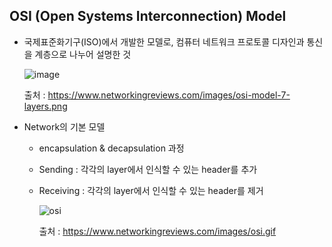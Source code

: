 ## OSI (Open Systems Interconnection) Model
- 국제표준화기구(ISO)에서 개발한 모델로, 컴퓨터 네트워크 프로토콜 디자인과 통신을 계층으로 나누어 설명한 것

  ![image](https://user-images.githubusercontent.com/46417892/147870935-7343cf1f-6539-453d-b8d9-2884c278d4f2.png)
  
  출처 : https://www.networkingreviews.com/images/osi-model-7-layers.png

- Network의 기본 모델
  - encapsulation & decapsulation 과정
  - Sending : 각각의 layer에서 인식할 수 있는 header를 추가
  - Receiving : 각각의 layer에서 인식할 수 있는 header를 제거
    
    ![osi](https://user-images.githubusercontent.com/46417892/147871011-1a911957-085c-4913-bece-84cc4efe07cc.gif)
    
    출처 : https://www.networkingreviews.com/images/osi.gif

    
